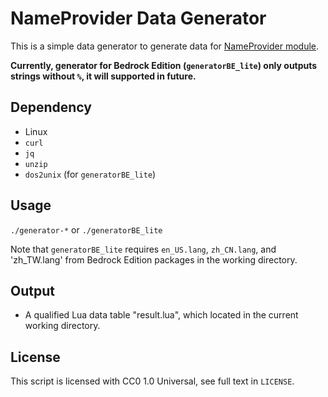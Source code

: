 # NameProvider Data Generator
This is a simple data generator to generate data for [NameProvider module](https://zh.minecraft.wiki/w/Module:NameProvider).

**Currently, generator for Bedrock Edition (`generatorBE_lite`) only outputs strings without `%`, it will supported in future.**

## Dependency
* Linux
* `curl`
* `jq`
* `unzip`
* `dos2unix` (for `generatorBE_lite`)

## Usage
`./generator-*` or `./generatorBE_lite`

Note that `generatorBE_lite` requires `en_US.lang`, `zh_CN.lang`, and 'zh_TW.lang' from Bedrock Edition packages in the working directory.

## Output
* A qualified Lua data table "result.lua", which located in the current working directory.

## License
This script is licensed with CC0 1.0 Universal, see full text in `LICENSE`.
